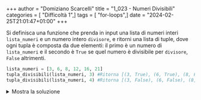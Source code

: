+++
author = "Domiziano Scarcelli"
title = "1_023 - Numeri Divisibili"
categories = [ "Difficoltà 1",]
tags = [ "for-loops",]
date = "2024-02-25T21:01:47+01:00"
+++

Si definisca una funzione che prenda in input una lista di numeri interi `lista_numeri` e un numero intero `divisore`, e ritorni una lista di tuple, dove ogni tupla è composta da due elementi: il primo è un numero di `lista_numeri` e il secondo è `True` se quel numero è divisibile per `divisore`, `False` altrimenti.

```python
lista_numeri = [3, 6, 8, 12, 16, 21]
tupla_divisibili(lista_numeri, 3) #Ritorna [(3, True), (6, True), (8, False), (12, True), (16, False), (21, True)]
tupla_divisibili(lista_numeri, 4) #Ritorna [(3, False), (6, False), (8, True), (12, True), (16, True), (21, False)]
```
<details>
<summary>Mostra la soluzione</summary>

```python
def tupla_divisibili(lista_numeri, numero):
    result = []
    for num in lista_numeri:
        is_divisible = num % numero == 0
        result.append((num, is_divisible))
    return result

def tupla_divisibili_v2(lista_numeri, numero):
    return [(num, num % numero == 0) for num in lista_numeri]
```

</details>

